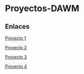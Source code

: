 # Proyectos-DAWM


## Enlaces

[Proyecto 1](https://github.com/GaboHep/Proyectos-DAWM/tree/main/Proyecto01)

[Proyecto 2](https://github.com/GaboHep/Proyectos-DAWM/tree/main/Proyecto02)

[Proyecto 3](https://github.com/GaboHep/Proyectos-DAWM/tree/main/Proyecto03)

[Proyecto 4](https://github.com/GaboHep/Proyectos-DAWM/tree/main/Proyecto04)



